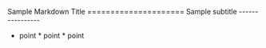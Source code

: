 Sample Markdown Title ===================== 
 Sample subtitle ---------------- 
 * point * point * point